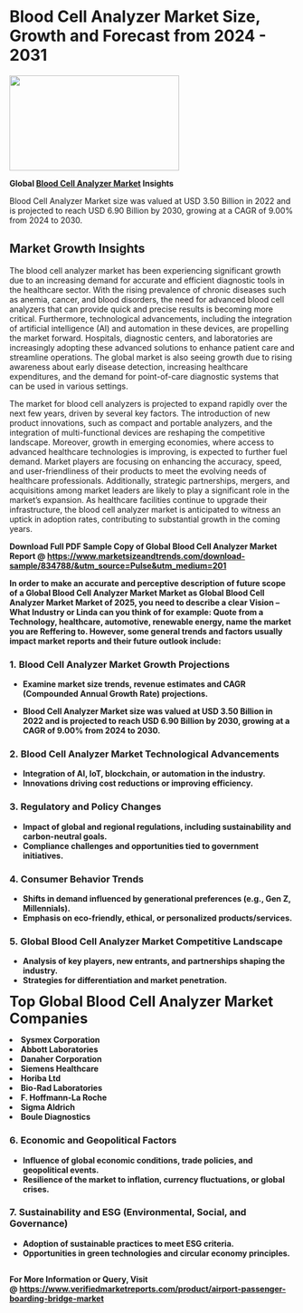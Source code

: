 <H1>Blood Cell Analyzer Market Size, Growth and Forecast from 2024 - 2031</H1><img class="aligncenter size-medium wp-image-584254" src="https://thirdeyenews.in/wp-content/uploads/2024/09/Global-Market-Research-300x168.jpeg" alt="" width="300" height="168" /><p><strong>Global&nbsp;<a href="https://www.marketsizeandtrends.com/download-sample/834788/&amp;utm_source=Pulse&amp;utm_medium=201">Blood Cell Analyzer Market</a> Insights</strong></p><p>Blood Cell Analyzer Market size was valued at USD 3.50 Billion in 2022 and is projected to reach USD 6.90 Billion by 2030, growing at a CAGR of 9.00% from 2024 to 2030.</p><p><h2>Market Growth Insights</h2> <p>The blood cell analyzer market has been experiencing significant growth due to an increasing demand for accurate and efficient diagnostic tools in the healthcare sector. With the rising prevalence of chronic diseases such as anemia, cancer, and blood disorders, the need for advanced blood cell analyzers that can provide quick and precise results is becoming more critical. Furthermore, technological advancements, including the integration of artificial intelligence (AI) and automation in these devices, are propelling the market forward. Hospitals, diagnostic centers, and laboratories are increasingly adopting these advanced solutions to enhance patient care and streamline operations. The global market is also seeing growth due to rising awareness about early disease detection, increasing healthcare expenditures, and the demand for point-of-care diagnostic systems that can be used in various settings.</p> <p><strong></strong></p> <p>The market for blood cell analyzers is projected to expand rapidly over the next few years, driven by several key factors. The introduction of new product innovations, such as compact and portable analyzers, and the integration of multi-functional devices are reshaping the competitive landscape. Moreover, growth in emerging economies, where access to advanced healthcare technologies is improving, is expected to further fuel demand. Market players are focusing on enhancing the accuracy, speed, and user-friendliness of their products to meet the evolving needs of healthcare professionals. Additionally, strategic partnerships, mergers, and acquisitions among market leaders are likely to play a significant role in the market’s expansion. As healthcare facilities continue to upgrade their infrastructure, the blood cell analyzer market is anticipated to witness an uptick in adoption rates, contributing to substantial growth in the coming years.</p> <p><strong></p><p><span class=""><strong>Download Full PDF Sample Copy of Global Blood Cell Analyzer Market Report</strong> @ <a href="https://www.marketsizeandtrends.com/download-sample/834788/&amp;utm_source=Pulse&amp;utm_medium=201" target="_blank">https://www.marketsizeandtrends.com/download-sample/834788/&amp;utm_source=Pulse&amp;utm_medium=201</a></span></p><p>In order to make an accurate and perceptive description of future scope of a Global&nbsp;Blood Cell Analyzer Market Market as Global&nbsp;Blood Cell Analyzer Market Market of 2025, you need to describe a clear Vision &ndash; What Industry or Linda can you think of for example: Quote from a Technology, healthcare, automotive, renewable energy, name the market you are Reffering to. However, some general trends and factors usually impact market reports and their future outlook include:</p><h3>1.&nbsp;<strong>Blood Cell Analyzer Market Growth Projections</strong></h3><ul><li>Examine market size trends, revenue estimates and CAGR (Compounded Annual Growth Rate) projections.</li><li><p>Blood Cell Analyzer Market size was valued at USD 3.50 Billion in 2022 and is projected to reach USD 6.90 Billion by 2030, growing at a CAGR of 9.00% from 2024 to 2030.</p></li></ul><h3>2.&nbsp;<strong>Blood Cell Analyzer Market Technological Advancements</strong></h3><ul><li>Integration of AI, IoT, blockchain, or automation in the industry.</li><li>Innovations driving cost reductions or improving efficiency.</li></ul><h3>3.&nbsp;<strong>Regulatory and Policy Changes</strong></h3><ul><li>Impact of global and regional regulations, including sustainability and carbon-neutral goals.</li><li>Compliance challenges and opportunities tied to government initiatives.</li></ul><h3>4.&nbsp;<strong>Consumer Behavior Trends</strong></h3><ul><li>Shifts in demand influenced by generational preferences (e.g., Gen Z, Millennials).</li><li>Emphasis on eco-friendly, ethical, or personalized products/services.</li></ul><h3>5.&nbsp;<strong>Global Blood Cell Analyzer Market Competitive Landscape</strong></h3><ul><li>Analysis of key players, new entrants, and partnerships shaping the industry.</li><li>Strategies for differentiation and market penetration.</li></ul><p data-pm-slice="1 1 []"><span style="color: inherit; font-family: inherit; font-size: 25px;">Top Global Blood Cell Analyzer Market Companies</span></p><div class="" data-test-id=""><p><li>Sysmex Corporation</li><li> Abbott Laboratories</li><li> Danaher Corporation</li><li> Siemens Healthcare</li><li> Horiba Ltd</li><li> Bio-Rad Laboratories</li><li> F. Hoffmann-La Roche</li><li> Sigma Aldrich</li><li> Boule Diagnostics</li></p></div><h3>6.&nbsp;<strong>Economic and Geopolitical Factors</strong></h3><ul><li>Influence of global economic conditions, trade policies, and geopolitical events.</li><li>Resilience of the market to inflation, currency fluctuations, or global crises.</li></ul><h3>7.&nbsp;<strong>Sustainability and ESG (Environmental, Social, and Governance)</strong></h3><ul><li>Adoption of sustainable practices to meet ESG criteria.</li><li>Opportunities in green technologies and circular economy principles.</li></ul><h2><strong style="font-size: 14px;">For More Information or Query, Visit @&nbsp;</strong><a style="background-color: #ffffff; font-size: 14px;" href="https://www.marketsizeandtrends.com/report/blood-cell-analyzer-market/" target="_blank">https://www.verifiedmarketreports.com/product/airport-passenger-boarding-bridge-market</a></h2>
